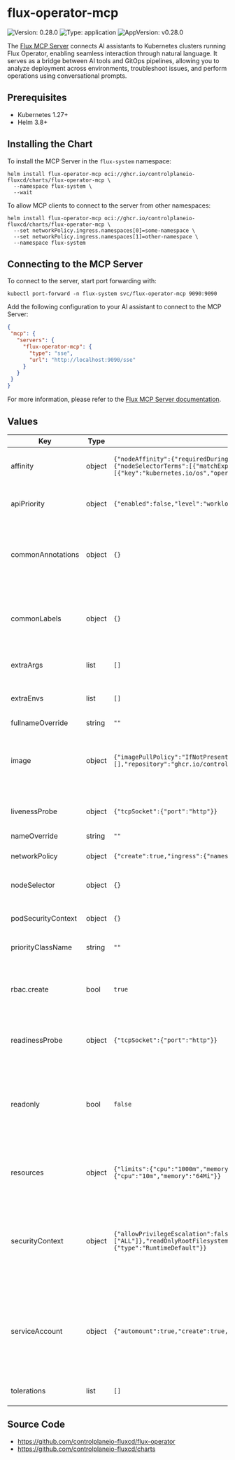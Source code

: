 # flux-operator-mcp

![Version: 0.28.0](https://img.shields.io/badge/Version-0.28.0-informational?style=flat-square) ![Type: application](https://img.shields.io/badge/Type-application-informational?style=flat-square) ![AppVersion: v0.28.0](https://img.shields.io/badge/AppVersion-v0.28.0-informational?style=flat-square)

The [Flux MCP Server](https://github.com/controlplaneio-fluxcd/flux-operator/tree/main/cmd/mcp)
connects AI assistants to Kubernetes clusters running Flux Operator, enabling seamless interaction
through natural language. It serves as a bridge between AI tools and GitOps pipelines,
allowing you to analyze deployment across environments, troubleshoot issues,
and perform operations using conversational prompts.

## Prerequisites

- Kubernetes 1.27+
- Helm 3.8+

## Installing the Chart

To install the MCP Server in the `flux-system` namespace:

```console
helm install flux-operator-mcp oci://ghcr.io/controlplaneio-fluxcd/charts/flux-operator-mcp \
  --namespace flux-system \
  --wait
```

To allow MCP clients to connect to the server from other namespaces:

```console
helm install flux-operator-mcp oci://ghcr.io/controlplaneio-fluxcd/charts/flux-operator-mcp \
  --set networkPolicy.ingress.namespaces[0]=some-namespace \
  --set networkPolicy.ingress.namespaces[1]=other-namespace \
  --namespace flux-system
```

## Connecting to the MCP Server

To connect to the server, start port forwarding with:

```shell
kubectl port-forward -n flux-system svc/flux-operator-mcp 9090:9090
```

Add the following configuration to your AI assistant to connect to the MCP Server:

```json
{
 "mcp": {
   "servers": {
     "flux-operator-mcp": {
       "type": "sse",
       "url": "http://localhost:9090/sse"
     }
   }
 }
}
```

For more information, please refer to the [Flux MCP Server documentation](https://fluxcd.control-plane.io/mcp/).

## Values

| Key | Type | Default | Description |
|-----|------|---------|-------------|
| affinity | object | `{"nodeAffinity":{"requiredDuringSchedulingIgnoredDuringExecution":{"nodeSelectorTerms":[{"matchExpressions":[{"key":"kubernetes.io/os","operator":"In","values":["linux"]}]}]}}}` | Pod affinity and anti-affinity settings. |
| apiPriority | object | `{"enabled":false,"level":"workload-high"}` | Kubernetes [API priority and fairness](https://kubernetes.io/docs/concepts/cluster-administration/flow-control/) settings. |
| commonAnnotations | object | `{}` | Common annotations to add to all deployed objects including pods. |
| commonLabels | object | `{}` | Common labels to add to all deployed objects including pods. |
| extraArgs | list | `[]` | Container extra arguments. |
| extraEnvs | list | `[]` | Container extra environment variables. |
| fullnameOverride | string | `""` |  |
| image | object | `{"imagePullPolicy":"IfNotPresent","pullSecrets":[],"repository":"ghcr.io/controlplaneio-fluxcd/flux-operator-mcp","tag":""}` | Container image settings. The image tag defaults to the chart appVersion. |
| livenessProbe | object | `{"tcpSocket":{"port":"http"}}` | Container liveness probe settings. |
| nameOverride | string | `""` |  |
| networkPolicy | object | `{"create":true,"ingress":{"namespaces":[]}}` | Network policy settings. |
| nodeSelector | object | `{}` | Pod Node Selector settings. |
| podSecurityContext | object | `{}` | Pod security context settings. |
| priorityClassName | string | `""` | Pod priority class name. |
| rbac.create | bool | `true` | Grant the cluster-admin role to the flux-operator-mcp service account |
| readinessProbe | object | `{"tcpSocket":{"port":"http"}}` | Container readiness probe settings. |
| readonly | bool | `false` | Run the server in readonly mode by disabling the MCP tools that can modify the cluster state. |
| resources | object | `{"limits":{"cpu":"1000m","memory":"1Gi"},"requests":{"cpu":"10m","memory":"64Mi"}}` | Container resources requests and limits settings. |
| securityContext | object | `{"allowPrivilegeEscalation":false,"capabilities":{"drop":["ALL"]},"readOnlyRootFilesystem":true,"runAsNonRoot":true,"seccompProfile":{"type":"RuntimeDefault"}}` | Container security context settings. The default is compliant with the pod security restricted profile. |
| serviceAccount | object | `{"automount":true,"create":true,"name":""}` | Pod service account settings. The name of the service account defaults to the release name. |
| tolerations | list | `[]` | Pod tolerations settings. |

## Source Code

* <https://github.com/controlplaneio-fluxcd/flux-operator>
* <https://github.com/controlplaneio-fluxcd/charts>

